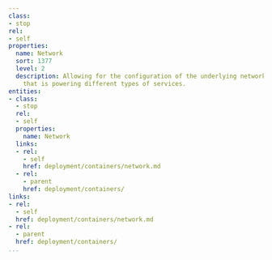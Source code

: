```yaml
---
class:
- stop
rel:
- self
properties:
  name: Network
  sort: 1377
  level: 2
  description: Allowing for the configuration of the underlying network for each container
    that is powering different types of services.
entities:
- class:
  - stop
  rel:
  - self
  properties:
    name: Network
  links:
  - rel:
    - self
    href: deployment/containers/network.md
  - rel:
    - parent
    href: deployment/containers/
links:
- rel:
  - self
  href: deployment/containers/network.md
- rel:
  - parent
  href: deployment/containers/
...
```

